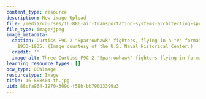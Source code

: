 ```yaml
---
content_type: resource
description: New image Upload
file: /media/courses/16-886-air-transportation-systems-architecting-spring-2004/88cfa9641970309cf58bbb79023399a3_16-888s04-th.jpg
file_type: image/jpeg
image_metadata:
  caption: Curtiss F9C-2 "Sparrowhawk" fighters, flying in a "V" formation, circa
    1933-1935. (Image courtesy of the U.S. Naval Historical Center.)
  credit: ''
  image-alt: Three Curtiss F9C-2 'Sparrowhawk' fighters flying in formation.
learning_resource_types: []
ocw_type: OCWImage
resourcetype: Image
title: 16-888s04-th.jpg
uid: 88cfa964-1970-309c-f58b-bb79023399a3
---
```

